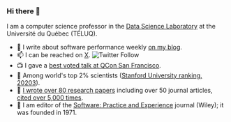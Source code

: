 ### Hi there 👋

I am a computer science professor in the [Data Science Laboratory](https://dot-lab.teluq.ca/en/) at the Université du Québec (TÉLUQ).

- :newspaper: I write about software performance weekly [on my blog](https://lemire.me/blog/).
- 📫 I can be reached on [X](https://twitter.com/lemire). ![Twitter Follow](https://img.shields.io/twitter/follow/lemire?style=social)
- :tv: I gave a [best voted talk at QCon San Francisco](https://www.youtube.com/watch?v=wlvKAT7SZIQ).
- :school: Among world's top 2% scientists ([Stanford University ranking, 20203](https://elsevier.digitalcommonsdata.com/datasets/btchxktzyw/6)).
- :page_facing_up: [I wrote over 80 research papers](https://lemire.me/en/#publications) including over 50 journal articles, [cited over 5,000 times](https://scholar.google.com/citations?user=q1ja-G8AAAAJ&hl=en&oi=ao).
- 📖 I am editor of the [Software: Practice and Experience](https://onlinelibrary.wiley.com/journal/1097024x) journal (Wiley); it was founded in 1971.

